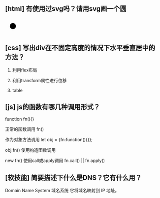 ## [html] 有使用过svg吗？请用svg画一个圆

<svg width="50" height="50">
    <circle cx="25" cy="25" r="10" fill="black" />
</svg>

## [css] 写出div在不固定高度的情况下水平垂直居中的方法？

1. 利用flex布局

2. 利用transform属性进行位移

3. table

## [js] js的函数有哪几种调用形式？

function fn(){}

正常的函数调用
fn()

作为对象方法调用
let obj = {fn:function(){}};

obj.fn()
使用构造函数调用

new fn()
使用call或apply调用
fn.call() || fn.apply()

## [软技能] 简要描述下什么是DNS？它有什么用？

Domain Name System 域名系统
它将域名映射到 IP 地址。
